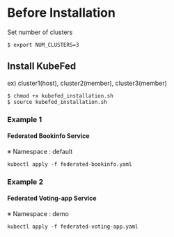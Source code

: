 # Before Installation
Set number of clusters
```
$ export NUM_CLUSTERS=3
```

## Install KubeFed
ex) cluster1(host), cluster2(member), cluster3(member)

```
$ chmod +x kubefed_installation.sh
$ source kubefed_installation.sh
```

### Example 1
#### Federated Bookinfo Service  
※ Namespace : default
```
kubectl apply -f federated-bookinfo.yaml
```

### Example 2
#### Federated Voting-app Service  
※ Namespace : demo 
```
kubectl apply -f federated-voting-app.yaml
```
